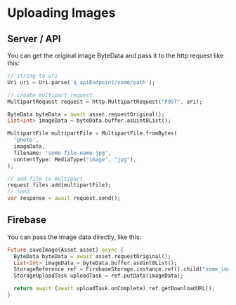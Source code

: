 # Uploading Images

## Server / API

You can get the original image ByteData and pass it to the http request like this:

```dart
// string to uri
Uri uri = Uri.parse('$_apiEndpoint/some/path');

// create multipart request
MultipartRequest request = http.MultipartRequest("POST", uri);

ByteData byteData = await asset.requestOriginal();
List<int> imageData = byteData.buffer.asUint8List();

MultipartFile multipartFile = MultipartFile.fromBytes(
  'photo',
  imageData,
  filename: 'some-file-name.jpg',
  contentType: MediaType("image", "jpg"),
);

// add file to multipart
request.files.add(multipartFile);
// send
var response = await request.send();
```

## Firebase

You can pass the image data directly, like this:

```dart
Future saveImage(Asset asset) async {
  ByteData byteData = await asset.requestOriginal();
  List<int> imageData = byteData.buffer.asUint8List();
  StorageReference ref = FirebaseStorage.instance.ref().child("some_image_bame.jpg");
  StorageUploadTask uploadTask = ref.putData(imageData);

  return await (await uploadTask.onComplete).ref.getDownloadURL();
}
```

